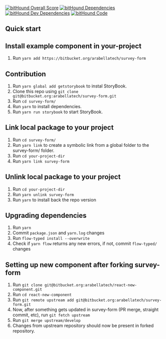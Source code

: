 [![bitHound Overall Score](https://www.bithound.io/bitbucket/arabellatech/survey-form/badges/score.svg)](https://www.bithound.io/bitbucket/arabellatech/survey-form)
[![bitHound Dependencies](https://www.bithound.io/bitbucket/arabellatech/survey-form/badges/dependencies.svg)](https://www.bithound.io/bitbucket/arabellatech/survey-form/develop/dependencies/npm)
[![bitHound Dev Dependencies](https://www.bithound.io/bitbucket/arabellatech/survey-form/badges/devDependencies.svg)](https://www.bithound.io/bitbucket/arabellatech/survey-form/develop/dependencies/npm)
[![bitHound Code](https://www.bithound.io/bitbucket/arabellatech/survey-form/badges/code.svg)](https://www.bithound.io/bitbucket/arabellatech/survey-form)

## Quick start

## Install example component in your-project
1. Run `yarn add https://bitbucket.org/arabellatech/survey-form`

## Contribution
1. Run `yarn global add getstorybook` to instal StoryBook.
1. Clone this repo using `git clone git@bitbucket.org:arabellatech/survey-form.git`
1. Run `cd survey-form/`
1. Run `yarn` to install dependencies.
1. Run `yarn run storybook` to start StoryBook.

## Link local package to your project
1. Run `cd survey-form/`
1. Run `yarn link` to create a symbolic link from a global folder to the survey-form/ folder.
1. Run `cd your-project-dir`
1. Run `yarn link survey-form`

## Unlink local package to your project
1. Run `cd your-project-dir`
1. Run `yarn unlink survey-form`
1. Run `yarn` to install back the repo version

## Upgrading dependencies
1. Run `yarn`
1. Commit `package.json` and `yarn.log` changes
1. Run `flow-typed install --overwrite`
1. Check if `yarn flow` returns any new errors, if not, commit `flow-typed/` changes

## Setting up new component after forking survey-form
1. Run `git clone git@bitbucket.org:arabellatech/react-new-component.git`
1. Run `cd react-new-component`
1. Run `git remote upstream add git@bitbucket.org:arabellatech/survey-form.git`
1. Now, after something gets updated in survey-form (PR merge, straight commit, etc), run `git fetch upstream`
1. Run `git merge upstream/develop`
1. Changes from upstream repository should now be present in forked repository.
